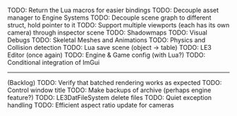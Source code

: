 TODO: Return the Lua macros for easier bindings
TODO: Decouple asset manager to Engine Systems
TODO: Decouple scene graph to different struct, hold pointer to it
TODO: Support multiple viewports (each has its own camera) through inspector scene
TODO: Shadowmaps
TODO: Visual Debugs
TODO: Skeletal Meshes and Animations 
TODO: Physics and Collision detection
TODO: Lua save scene (object -> table)
TODO: LE3 Editor (once again)
TODO: Engine & Game config (with Lua?)
TODO: Conditional integration of ImGui



-------
(Backlog)
TODO: Verify that batched rendering works as expected
TODO: Control window title
TODO: Make backups of archive (perhaps engine feature?)
TODO: LE3DatFileSystem delete files
TODO: Quiet exception handling
TODO: Efficient aspect ratio update for cameras